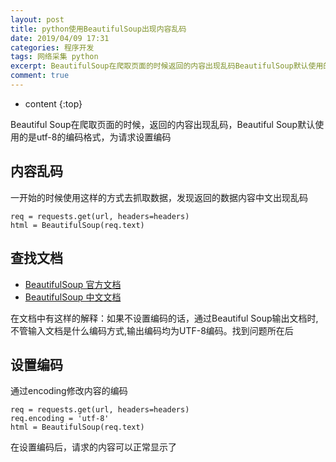 ```yaml
---
layout: post
title: python使用BeautifulSoup出现内容乱码
date: 2019/04/09 17:31
categories: 程序开发
tags: 网络采集 python
excerpt: BeautifulSoup在爬取页面的时候返回的内容出现乱码BeautifulSoup默认使用的是utf8的编码格式为请求设置编码h2内容乱码h2一开始的时候使用这样的方式去抓取数据发现返回的数据内容中文出现乱码precodeclasslanguagepythonreqrequestsgeturlheadersheadershtmlBeautifulSoupreqtextcodepreh2查找文档
comment: true
---
```


* content
{:top}

Beautiful Soup在爬取页面的时候，返回的内容出现乱码，Beautiful Soup默认使用的是utf-8的编码格式，为请求设置编码

## 内容乱码

一开始的时候使用这样的方式去抓取数据，发现返回的数据内容中文出现乱码

    
    
    req = requests.get(url, headers=headers)
    html = BeautifulSoup(req.text)
    

## 查找文档

  * [BeautifulSoup 官方文档](https://www.crummy.com/software/BeautifulSoup/)
  * [BeautifulSoup 中文文档](https://beautifulsoup.readthedocs.io/zh_CN/v4.4.0/index.html#)

在文档中有这样的解释：如果不设置编码的话，通过Beautiful Soup输出文档时,不管输入文档是什么编码方式,输出编码均为UTF-8编码。找到问题所在后

## 设置编码

通过encoding修改内容的编码

    
    
    req = requests.get(url, headers=headers)
    req.encoding = 'utf-8'
    html = BeautifulSoup(req.text)
    

在设置编码后，请求的内容可以正常显示了


    